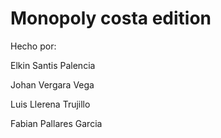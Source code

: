 # Monopoly costa edition

Hecho por:

Elkin Santis Palencia

Johan Vergara Vega

Luis Llerena Trujillo

Fabian Pallares Garcia
